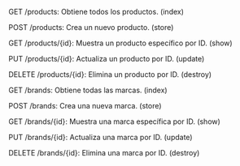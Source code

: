 GET /products: Obtiene todos los productos. (index)

POST /products: Crea un nuevo producto. (store)

GET /products/{id}: Muestra un producto específico por ID. (show)

PUT /products/{id}: Actualiza un producto por ID. (update)

DELETE /products/{id}: Elimina un producto por ID. (destroy)

GET /brands: Obtiene todas las marcas. (index)

POST /brands: Crea una nueva marca. (store)

GET /brands/{id}: Muestra una marca específica por ID. (show)

PUT /brands/{id}: Actualiza una marca por ID. (update)

DELETE /brands/{id}: Elimina una marca por ID. (destroy)